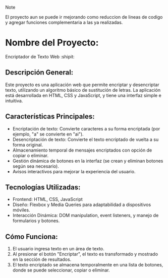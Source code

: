 > [!NOTE]
> El proyecto aun se puede ir mejorando como reduccion de lineas de codigo y agregar funciones complementaria a las ya realizadas.

# Nombre del Proyecto:

Encriptador de Texto Web :shipit:

## Descripción General:

Este proyecto es una aplicación web que permite encriptar y desencriptar texto, utilizando un algoritmo básico de sustitución de letras.
La aplicación está desarrollada en HTML, CSS y JavaScript, y tiene una interfaz simple e intuitiva.

## Características Principales:

- Encriptación de texto: Convierte caracteres a su forma encriptada (por ejemplo, "a" se convierte en "ai").
- Desencriptación de texto: Convierte el texto encriptado de vuelta a su forma original.
- Almacenamiento temporal de mensajes encriptados con opción de copiar o eliminar.
- Gestión dinámica de botones en la interfaz (se crean y eliminan botones según sea necesario).
- Avisos interactivos para mejorar la experiencia del usuario.

## Tecnologías Utilizadas:

- Frontend: HTML, CSS, JavaScript
- Diseño: Flexbox y Media Queries para adaptabilidad a dispositivos móviles.
- Interacción Dinámica: DOM manipulation, event listeners, y manejo de formularios y botones.

## Cómo Funciona:

1. El usuario ingresa texto en un área de texto.
2. Al presionar el botón "Encriptar", el texto es transformado y mostrado en la sección de resultados.
3. El texto encriptado se almacena temporalmente en una lista de botones, donde se puede seleccionar, copiar o eliminar.
